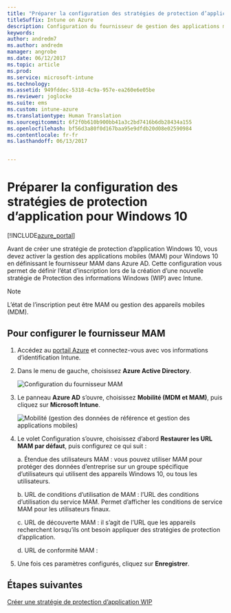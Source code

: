 ```yaml
---
title: "Préparer la configuration des stratégies de protection d’application pour Windows 10"
titleSuffix: Intune on Azure
description: Configuration du fournisseur de gestion des applications mobiles dans Azure AD
keywords: 
author: andredm7
ms.author: andredm
manager: angrobe
ms.date: 06/12/2017
ms.topic: article
ms.prod: 
ms.service: microsoft-intune
ms.technology: 
ms.assetid: 949fddec-5318-4c9a-957e-ea260e6e05be
ms.reviewer: joglocke
ms.suite: ems
ms.custom: intune-azure
ms.translationtype: Human Translation
ms.sourcegitcommit: 6f2f0b610b900bb41a3c2bd7416b6db28434a155
ms.openlocfilehash: bf56d3a80f0d167baa95e9dfdb20d08e02590984
ms.contentlocale: fr-fr
ms.lasthandoff: 06/13/2017


---
```


# <a name="get-ready-to-configure-app-protection-policies-for-windows-10"></a>Préparer la configuration des stratégies de protection d’application pour Windows 10

[!INCLUDE[azure_portal](./includes/azure_portal.md)]

Avant de créer une stratégie de protection d’application Windows 10, vous devez activer la gestion des applications mobiles (MAM) pour Windows 10 en définissant le fournisseur MAM dans Azure AD. Cette configuration vous permet de définir l’état d’inscription lors de la création d’une nouvelle stratégie de Protection des informations Windows (WIP) avec Intune.

> [!NOTE]
> L’état de l’inscription peut être MAM ou gestion des appareils mobiles (MDM).

## <a name="to-configure-the-mam-provider"></a>Pour configurer le fournisseur MAM

1.  Accédez au [portail Azure](https://portal.azure.com/) et connectez-vous avec vos informations d’identification Intune.

2.  Dans le menu de gauche, choisissez **Azure Active Directory**.

    ![Configuration du fournisseur MAM](./media/mam-provider-sc-1.png)

3.  Le panneau **Azure AD** s’ouvre, choisissez **Mobilité (MDM et MAM)**, puis cliquez sur **Microsoft Intune**.

    ![Mobilité (gestion des données de référence et gestion des applications mobiles)](./media/mam-provider-sc-1.png)

4.  Le volet Configuration s’ouvre, choisissez d’abord **Restaurer les URL MAM par défaut**, puis configurez ce qui suit :

    a.  Étendue des utilisateurs MAM : vous pouvez utiliser MAM pour protéger des données d’entreprise sur un groupe spécifique d’utilisateurs qui utilisent des appareils Windows 10, ou tous les utilisateurs.

    b.  URL de conditions d’utilisation de MAM : l’URL des conditions d’utilisation du service MAM. Permet d’afficher les conditions de service MAM pour les utilisateurs finaux.

    c.  URL de découverte MAM : il s’agit de l’URL que les appareils recherchent lorsqu’ils ont besoin appliquer des stratégies de protection d’application.

    d.  URL de conformité MAM :

5.  Une fois ces paramètres configurés, cliquez sur **Enregistrer**.

## <a name="next-steps"></a>Étapes suivantes

[Créer une stratégie de protection d’application WIP](windows-information-protection-policy-create.md)

